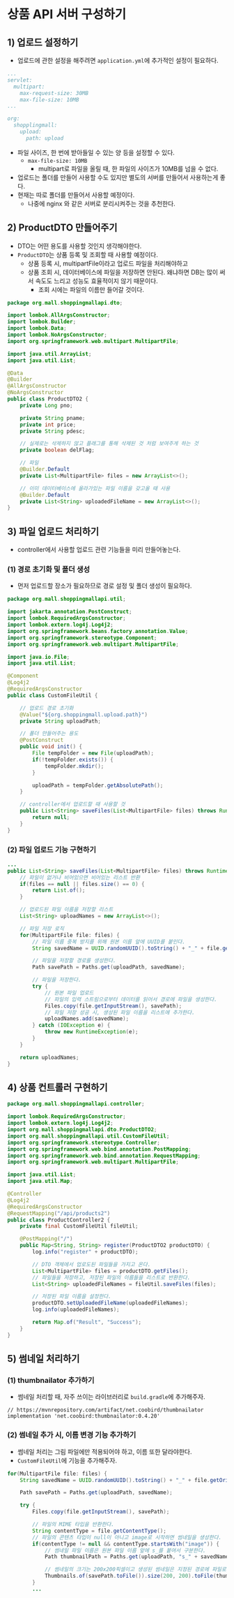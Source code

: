 # 상품 API 서버 구성하기
## 1) 업로드 설정하기
- 업로드에 관한 설정을 해주려면 `application.yml`에 추가적인 설정이 필요하다.
```yml
...
servlet:  
  multipart:  
    max-request-size: 30MB  
    max-file-size: 10MB
...

org:
  shopplingmall:
    upload:
      path: upload
```
- 파일 사이즈, 한 번에 받아들일 수 있는 양 등을 설정할 수 있다.
	- `max-file-size: 10MB`
		- multipart로 파일을 올릴 때, 한 파일의 사이즈가 10MB를 넘을 수 없다.
- 업로드는 폴더를 만들어 사용할 수도 있지만 별도의 서버를 만들어서 사용하는게 좋다.
- 현재는 따로 폴더를 만들어서 사용할 예정이다.
	- 나중에 nginx 와 같은 서버로 분리시켜주는 것을 추천한다.

## 2) ProductDTO 만들어주기
- DTO는 어떤 용도를 사용할 것인지 생각해야한다.
- `ProductDTO`는 상품 등록 및 조회할 때 사용할 예정이다.
	- 상품 등록 시, multipartFile이라고 업로드 파일을 처리해야하고
	- 상품 조회 시, 데이터베이스에 파일을 저장하면 안된다. 왜냐하면 DB는 많이 써서 속도도 느리고 성능도 효율적이지 않기 때문이다.
		- 조회 시에는 파일의 이름만 들어갈 것이다.
```java
package org.mall.shoppingmallapi.dto;

import lombok.AllArgsConstructor;
import lombok.Builder;
import lombok.Data;
import lombok.NoArgsConstructor;
import org.springframework.web.multipart.MultipartFile;

import java.util.ArrayList;
import java.util.List;

@Data
@Builder
@AllArgsConstructor
@NoArgsConstructor
public class ProductDTO2 {
    private Long pno;

    private String pname;
    private int price;
    private String pdesc;

    // 실제로는 삭제하지 않고 플래그를 통해 삭제된 것 처럼 보여주게 하는 것
    private boolean delFlag;

    // 파일
    @Builder.Default
    private List<MultipartFile> files = new ArrayList<>();

    // 이미 데이터베이스에 올라가있는 파일 이름을 갖고올 때 사용
    @Builder.Default
    private List<String> uploadedFileName = new ArrayList<>();
}
```

## 3) 파일 업로드 처리하기
- controller에서 사용할 업로드 관련 기능들을 미리 만들어놓는다.
### (1) 경로 초기화 및 폴더 생성
- 먼저 업로드할 장소가 필요하므로 경로 설정 및 폴더 생성이 필요하다.
```java
package org.mall.shoppingmallapi.util;

import jakarta.annotation.PostConstruct;
import lombok.RequiredArgsConstructor;
import lombok.extern.log4j.Log4j2;
import org.springframework.beans.factory.annotation.Value;
import org.springframework.stereotype.Component;
import org.springframework.web.multipart.MultipartFile;

import java.io.File;
import java.util.List;

@Component
@Log4j2
@RequiredArgsConstructor
public class CustomFileUtil {

    // 업로드 경로 초기화
    @Value("${org.shoppingmall.upload.path}")
    private String uploadPath;

    // 폴더 만들어주는 용도
    @PostConstruct
    public void init() {
        File tempFolder = new File(uploadPath);
        if(!tempFolder.exists()) {
            tempFolder.mkdir();
        }

        uploadPath = tempFolder.getAbsolutePath();
    }

    // controller에서 업로드할 때 사용할 것
    public List<String> saveFiles(List<MultipartFile> files) throws RuntimeException {
        return null;
    }
}
```

### (2) 파일 업로드 기능 구현하기
```java
...
public List<String> saveFiles(List<MultipartFile> files) throws RuntimeException {
    // 파일이 없거나 비어있으면 비어있는 리스트 반환
    if(files == null || files.size() == 0) {
        return List.of();
    }

	// 업로드된 파일 이름을 저장할 리스트
    List<String> uploadNames = new ArrayList<>();

	// 파일 저장 로직
    for(MultipartFile file: files) {
	    // 파일 이름 중복 방지를 위해 원본 이름 앞에 UUID를 붙인다.
        String savedName = UUID.randomUUID().toString() + "_" + file.getOriginalFilename();

		// 파일을 저장할 경로를 생성한다.
        Path savePath = Paths.get(uploadPath, savedName);

		// 파일을 저장한다.
        try {
	        // 원본 파일 업로드
	        // 파일의 입력 스트림으로부터 데이터를 읽어서 경로에 파일을 생성한다.
            Files.copy(file.getInputStream(), savePath);
            // 파일 저장 성공 시, 생성된 파일 이름을 리스트에 추가한다.
            uploadNames.add(savedName);
        } catch (IOException e) {
            throw new RuntimeException(e);
        }
    }

    return uploadNames;
}
```

## 4) 상품 컨트롤러 구현하기
```java
package org.mall.shoppingmallapi.controller;

import lombok.RequiredArgsConstructor;
import lombok.extern.log4j.Log4j2;
import org.mall.shoppingmallapi.dto.ProductDTO2;
import org.mall.shoppingmallapi.util.CustomFileUtil;
import org.springframework.stereotype.Controller;
import org.springframework.web.bind.annotation.PostMapping;
import org.springframework.web.bind.annotation.RequestMapping;
import org.springframework.web.multipart.MultipartFile;

import java.util.List;
import java.util.Map;

@Controller
@Log4j2
@RequiredArgsConstructor
@RequestMapping("/api/products2")
public class ProductController2 {
    private final CustomFileUtil fileUtil;

    @PostMapping("/")
    public Map<String, String> register(ProductDTO2 productDTO) {
        log.info("register" + productDTO);

		// DTO 객체에서 업로도된 파일들을 가지고 온다.
        List<MultipartFile> files = productDTO.getFiles();
        // 파일들을 저장하고, 저장된 파일의 이름들을 리스트로 반환한다.
        List<String> uploadedFileNames = fileUtil.saveFiles(files);

        // 저장된 파일 이름을 설정한다.
        productDTO.setUploadedFileName(uploadedFileNames);
        log.info(uploadedFileNames);

        return Map.of("Result", "Success");
    }
}
```

## 5) 썸네일 처리하기
### (1) thumbnailator 추가하기
- 썸네일 처리할 때, 자주 쓰이는 라이브러리로 `build.gradle`에 추가해주자.
```
// https://mvnrepository.com/artifact/net.coobird/thumbnailator
implementation 'net.coobird:thumbnailator:0.4.20'
```

### (2) 썸네일 추가 시, 이름 변경 기능 추가하기
- 썸네일 처리는 그림 파일에만 적용되어야 하고, 이름 또한 달라야한다.
- `CustomFileUtil`에 기능을 추가해주자.
```java
for(MultipartFile file: files) {
    String savedName = UUID.randomUUID().toString() + "_" + file.getOriginalFilename();

    Path savePath = Paths.get(uploadPath, savedName);

    try {
        Files.copy(file.getInputStream(), savePath);

		// 파일의 MIME 타입을 반환한다.
        String contentType = file.getContentType();
        // 파일의 콘텐츠 타입이 null이 아니고 image로 시작하면 썸네일을 생성한다.
        if(contentType != null && contentType.startsWith("image")) {  
            // 썸네일 파일 이름은 원본 파일 이름 앞에 s_를 붙여서 구분한다.
            Path thumbnailPath = Paths.get(uploadPath, "s_" + savedName);

            // 썸네일의 크기는 200x200픽셀이고 생성된 썸네일은 지정된 경로에 파일로 저장된다.
            Thumbnails.of(savePath.toFile()).size(200, 200).toFile(thumbnailPath.toFile());
        }
        ...
```
